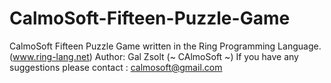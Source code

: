 # CalmoSoft-Fifteen-Puzzle-Game
CalmoSoft Fifteen Puzzle Game written in the Ring Programming Language. (www.ring-lang.net)
Author: Gal Zsolt (~ CAlmoSoft ~)
If you have any suggestions please contact : calmosoft@gmail.com
